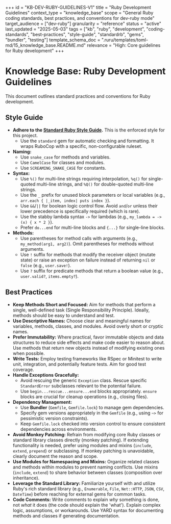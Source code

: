 +++
id = "KB-DEV-RUBY-GUIDELINES-V1"
title = "Ruby Development Guidelines"
context_type = "knowledge_base"
scope = "General Ruby coding standards, best practices, and conventions for dev-ruby mode"
target_audience = ["dev-ruby"]
granularity = "reference"
status = "active"
last_updated = "2025-05-03"
tags = ["kb", "ruby", "development", "coding-standards", "best-practices", "style-guide", "standardrb", "gems", "bundler", "testing"]
template_schema_doc = ".ruru/templates/toml-md/15_knowledge_base.README.md"
relevance = "High: Core guidelines for Ruby development"
+++

# Knowledge Base: Ruby Development Guidelines

This document outlines standard practices and conventions for Ruby development.

## Style Guide

*   **Adhere to the [Standard Ruby Style Guide](https://github.com/standardrb/standard).** This is the enforced style for this project.
    *   Use the `standard` gem for automatic checking and formatting. It wraps RuboCop with a specific, non-configurable ruleset.
*   **Naming:**
    *   Use `snake_case` for methods and variables.
    *   Use `CamelCase` for classes and modules.
    *   Use `SCREAMING_SNAKE_CASE` for constants.
*   **Syntax:**
    *   Use `%()` for multi-line strings requiring interpolation, `%q()` for single-quoted multi-line strings, and `%Q()` for double-quoted multi-line strings.
    *   Use the `_` prefix for unused block parameters or local variables (e.g., `arr.each { |_item, index| puts index }`).
    *   Use `&&`/`||` for boolean logic control flow. Avoid `and`/`or` unless their lower precedence is specifically required (which is rare).
    *   Use the stabby lambda syntax `->` for lambdas (e.g., `my_lambda = ->(x) { x * 2 }`).
    *   Prefer `do...end` for multi-line blocks and `{...}` for single-line blocks.
*   **Methods:**
    *   Use parentheses for method calls with arguments (e.g., `my_method(arg1, arg2)`). Omit parentheses for methods without arguments.
    *   Use `!` suffix for methods that modify the receiver object (mutate state) or raise an exception on failure instead of returning `nil` or `false` (e.g., `user.save!`).
    *   Use `?` suffix for predicate methods that return a boolean value (e.g., `user.valid?`, `items.empty?`).

## Best Practices

*   **Keep Methods Short and Focused:** Aim for methods that perform a single, well-defined task (Single Responsibility Principle). Ideally, methods should be easy to understand and test.
*   **Use Descriptive Names:** Choose clear and meaningful names for variables, methods, classes, and modules. Avoid overly short or cryptic names.
*   **Prefer Immutability:** Where practical, favor immutable objects and data structures to reduce side effects and make code easier to reason about. Use methods that return new objects instead of modifying existing ones when possible.
*   **Write Tests:** Employ testing frameworks like RSpec or Minitest to write unit, integration, and potentially feature tests. Aim for good test coverage.
*   **Handle Exceptions Gracefully:**
    *   Avoid rescuing the generic `Exception` class. Rescue specific `StandardError` subclasses relevant to the potential failure.
    *   Use `begin...rescue...ensure...end` blocks appropriately. `ensure` blocks are crucial for cleanup operations (e.g., closing files).
*   **Dependency Management:**
    *   Use **Bundler** (`Gemfile`, `Gemfile.lock`) to manage gem dependencies.
    *   Specify gem versions appropriately in the `Gemfile` (e.g., using `~>` for pessimistic version constraints).
    *   Keep `Gemfile.lock` checked into version control to ensure consistent dependencies across environments.
*   **Avoid Monkey Patching:** Refrain from modifying core Ruby classes or standard library classes directly (monkey patching). If extending functionality is needed, prefer using modules and mixins (`include`, `extend`, `prepend`) or subclassing. If monkey patching is unavoidable, clearly document the reason and scope.
*   **Use Modules for Namespacing and Mixins:** Organize related classes and methods within modules to prevent naming conflicts. Use mixins (`include`, `extend`) to share behavior between classes (composition over inheritance).
*   **Leverage the Standard Library:** Familiarize yourself with and utilize Ruby's rich standard library (e.g., `Enumerable`, `File`, `Net::HTTP`, `JSON`, `CSV`, `DateTime`) before reaching for external gems for common tasks.
*   **Code Comments:** Write comments to explain *why* something is done, not *what* it does (the code should explain the 'what'). Explain complex logic, assumptions, or workarounds. Use YARD syntax for documenting methods and classes if generating documentation.
